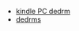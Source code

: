 * [kindle PC dedrm](https://www.download3k.com/Install-Kindle-for-PC.html#google_vignette)
* [dedrms](https://www.reddit.com/r/Calibre/comments/1c2ryfz/2024_guide_to_dedrm_kindle_books/)
